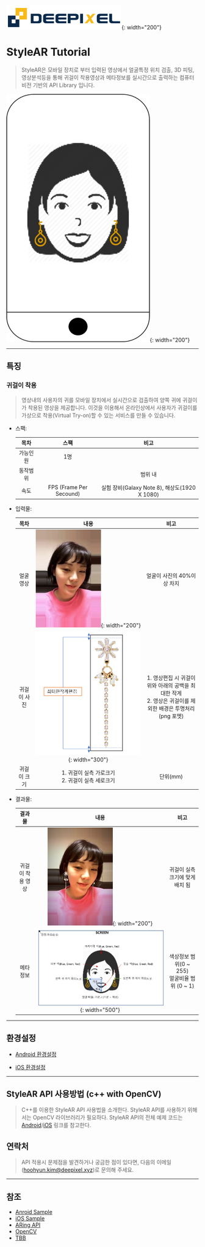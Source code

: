 ![deepixel.xyz](./img/Deepixel_logo.PNG){: width="200"}

# StyleAR Tutorial

>StyleAR은 모바일 장치로 부터 입력된 영상에서 얼굴특정 위치 검출, 3D 피팅, 영상분석등을 통해 귀걸이 착용영상과 메타정보를 실시간으로 출력하는 컴퓨터 비전 기반의 API Library 입니다.  

![aring display](./img/face(earring).png){: width="200"}

***

## 특징

### 귀걸이 착용

> 영상내의 사용자의 귀를 모바일 장치에서 실시간으로 검출하여 양쪽 귀에 귀걸이가 착용된 영상을 제공합니다. 이것을 이용해서 온라인상에서 사용자가 귀걸이를 가상으로 착용(Virtual Try-on)할 수 있는 서비스를 만들 수 있습니다.

- 스팩:

    |목차|스팩|비고|
    |:-:|:-:|:-:|
    |가능인원|1명||
    |동작범위||범위 내|
    |속도| FPS (Frame Per Secound) |실험 장비(Galaxy Note 8), 해상도(1920 X 1080)|

- 입력물:

    |목차|내용|비고|
    |:-:|:-:|:-:|
    |얼굴영상|![aring result](./img/face.jpg){: width="200"}|얼굴이 사진의 40%이상 차지|
    |귀걸이 사진|![aring result](./img/input_1.png){: width="300"}|1. 영상편집 시 귀걸이 위와 아래의 공백을 최대한 작게 <br />2. 영상은 귀걸이를 제외한 배경은 투명처리(png 포멧)|
    |귀걸이 크기|1. 귀걸이 실측 가로크기 <br />2. 귀걸이 실측 세로크기|단위(mm)|

- 결과물:

    |결과물|내용|비고|
    |:-:|:-:|:-:|
    |귀걸이 착용 영상|![deepixel.xyz](./img/faceResult.png){: width="200"}|귀걸이 실측크기에 맞게 배치 됨|
    |메타정보|![deepixel.xyz](./img/meta_info.png){: width="500"}| 색상정보 범위(0 ~ 255) <br /> 얼굴비율 범위 (0 ~ 1) |


***

## 환경설정

- [Android 환경설정][android]

- [iOS 환경설정][ios]

***

## StyleAR API 사용방법 (c++ with OpenCV)

>C++를 이용한 StyleAR API 사용법을 소개한다. StyleAR API를 사용하기 위해서는 OpenCV 라이브러리가 필요하다.
StyleAR API의 전체 예제 코드는 [Android][andoid_sample]/[iOS][ios_sample] 링크를 참고한다.

## 연락처

>API 적용시 문제점을 발견하거나 궁금한 점이 있다면, 다음의 이메일(hoohyun.kim@deepixel.xyz)로 문의해 주세요.  

***

## 참조

- [Anroid Sample][andoid_sample]
- [iOS Sample][ios_sample]
- [ARing API][ARing_api]
- [OpenCV][opencv]
- [TBB][tbb]

[andoid_sample]: https://github.com/deepixel-dev1/deepixel-dev1.github.io/tree/master/AR1ing/tutorial/android/
[ios_sample]: https://github.com/deepixel-dev1/deepixel-dev1.github.io/tree/master/AR1ing/tutorial/ios
[opencv]: http://opencv.org/
[ARing_api]: /AR1ing/apis/
[result]: /AR1ing/apis/namespacedp_1_1ar1ingnative.html
[image_type]: /AR1ing/apis/namespacemembers_enum.html
[tbb]: https://www.threadingbuildingblocks.org/
[android]: android.md
[iOS]: ios.md
[license]: /License/README.md
